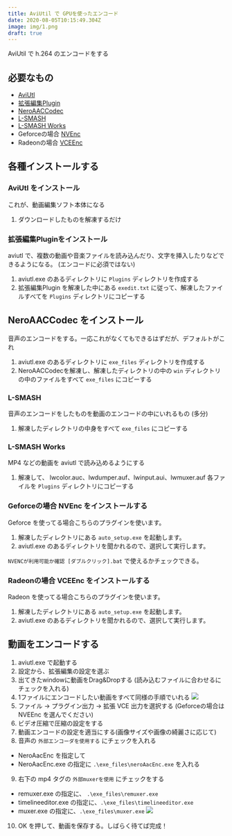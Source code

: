 ```yaml
---
title: AviUtil で GPUを使ったエンコード
date: 2020-08-05T10:15:49.304Z
image: img/1.png
draft: true
---
```

AviUtil で h.264 のエンコードをする

## 必要なもの

- [AviUtl](http://spring-fragrance.mints.ne.jp/aviutl/)
- [拡張編集Plugin](http://spring-fragrance.mints.ne.jp/aviutl/)
- [NeroAACCodec](https://www.free-codecs.com/nero_aac_codec_download.htm?f=nero_aac_codec_download)
- [L-SMASH](https://pop.4-bit.jp/)
- [L-SMASH Works](https://pop.4-bit.jp/)
- Geforceの場合 [NVEnc](https://rigaya34589.blog.fc2.com/blog-category-17.html)
- Radeonの場合 [VCEEnc](https://rigaya34589.blog.fc2.com/blog-category-12.html)

## 各種インストールする
### AviUtl をインストール

これが、動画編集ソフト本体になる

1. ダウンロードしたものを解凍するだけ

### 拡張編集Pluginをインストール

aviutl で、複数の動画や音楽ファイルを読み込んだり、文字を挿入したりなどできるようになる。
(エンコードに必須ではない)

1. aviutl.exe のあるディレクトリに `Plugins` ディレクトリを作成する
2. 拡張編集Plugin を解凍した中にある `exedit.txt` に従って、解凍したファイルすべてを `Plugins` ディレクトリにコピーする

## NeroAACCodec をインストール

音声のエンコードをする。一応これがなくてもできるはずだが、デフォルトがこれ

1. aviutl.exe のあるディレクトリに `exe_files` ディレクトリを作成する
1. NeroAACCodecを解凍し、解凍したディレクトリの中の `win` ディレクトリの中のファイルをすべて `exe_files` にコピーする

### L-SMASH

音声のエンコードをしたものを動画のエンコードの中にいれるもの (多分)

1. 解凍したディレクトリの中身をすべて `exe_files` にコピーする

### L-SMASH Works

MP4 などの動画を aviutl で読み込めるようにする

1. 解凍して、 lwcolor.auc、lwdumper.auf、lwinput.aui、lwmuxer.auf 各ファイルを `Plugins` ディレクトリにコピーする

### Geforceの場合 NVEnc をインストールする

Geforce を使ってる場合こちらのプラグインを使います。

1. 解凍したディレクトリにある `auto_setup.exe` を起動します。
2. aviutl.exe のあるディレクトリを聞かれるので、選択して実行します。

`NVENCが利用可能か確認 [ダブルクリック].bat` で使えるかチェックできる。

### Radeonの場合 VCEEnc をインストールする

Radeon を使ってる場合こちらのプラグインを使います。

1. 解凍したディレクトリにある `auto_setup.exe` を起動します。
2. aviutl.exe のあるディレクトリを聞かれるので、選択して実行します。

## 動画をエンコードする

1. aviutl.exe で起動する
2. 設定から、拡張編集の設定を選ぶ
3. 出てきたwindowに動画をDrag&Dropする (読み込むファイルに合わせるにチェックを入れる)
4. 1ファイルにエンコードしたい動画をすべて同様の手順でいれる
![](1.png)
5. ファイル -> プラグイン出力 -> 拡張 VCE 出力を選択する (Geforceの場合は NVEEnc を選んでください)
6. ビデオ圧縮で圧縮の設定をする
7. 動画エンコードの設定を適当にする(画像サイズや画像の綺麗さに応じて)
8. 音声の `外部エンコーダを使用する` にチェックを入れる
  - NeroAacEnc を指定して
  - NeroAacEnc.exe の指定に `.\exe_files\neroAacEnc.exe` を入れる
9. 右下の mp4 タグの `外部muxerを使用` にチェックをする
  - remuxer.exe の指定に、 `.\exe_files\remuxer.exe`
  - timelineeditor.exe の指定に、`.\exe_files\timelineeditor.exe`
  - muxer.exe の指定に、`.\exe_files\muxer.exe`
![](2.png)
10. OK を押して、動画を保存する。しばらく待てば完成！